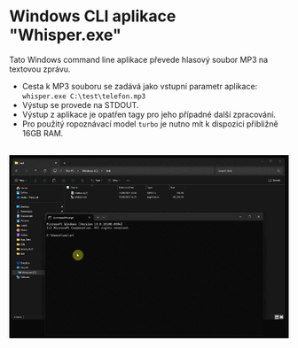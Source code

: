 # Windows CLI aplikace "Whisper.exe"
Tato Windows command line aplikace převede hlasový soubor MP3 na textovou zprávu.
- Cesta k MP3 souboru se zadává jako vstupní parametr aplikace: <code>whisper.exe C:\test\telefon.mp3</code>
- Výstup se provede na STDOUT.
- Výstup z aplikace je opatřen tagy pro jeho případné další zpracování.
- Pro použitý ropoznávací model <code>turbo</code> je nutno mít k dispozici přibližně 16GB RAM.
<br>
<img src="./assets/whisper.gif" alt="CLI aplikace whisper.exe"/>
